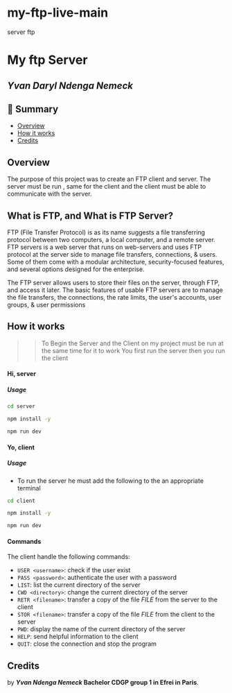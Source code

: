 # my-ftp-live-main
 server ftp
# My ftp Server
## _Yvan Daryl Ndenga Nemeck_

## 🐼 Summary

* [Overview](#overview)
* [How it works](#story)
* [Credits](#credits)

## Overview

The purpose of this project was to create an FTP client and server. The server must be run , same for the client and the client must be able to communicate with the server.

## What is FTP, and What is FTP Server?


FTP (File Transfer Protocol) is as its name suggests a file transferring protocol between two computers, a local computer, and a remote server. FTP servers is a web server that runs on web-servers and uses FTP protocol at the server side to manage file transfers, connections, & users. Some of them come with a modular architecture, security-focused features, and several options designed for the enterprise.

The FTP server allows users to store their files on the server, through FTP, and access it later. The basic features of usable FTP servers are to manage the file transfers, the connections, the rate limits, the user's accounts, user groups, & user permissions
## How it works
>> To Begin the Server and the Client on my project must be run at the same time for it to work
>> You first run the server then you run the client

#### Hi, server

##### Usage

```sh
cd server
```
```sh
npm install -y
```
```sh
npm run dev
```
#### Yo, client

##### Usage
* To run the server he must add the following to the an appropriate terminal

```sh
cd client
```
```sh
npm install -y
```
```sh
npm run dev
```


#### Commands

The client handle the following commands:

* `USER <username>`: check if the user exist
* `PASS <password>`: authenticate the user with a password
* `LIST`: list the current directory of the server
* `CWD <directory>`: change the current directory of the server
* `RETR <filename>`: transfer a copy of the file _FILE_ from the server to the client
* `STOR <filename>`: transfer a copy of the file _FILE_ from the client to the server
* `PWD`: display the name of the current directory of the server
* `HELP`: send helpful information to the client
* `QUIT`: close the connection and stop the program



## Credits

 by **_Yvan Ndenga Nemeck_ Bachelor CDGP group 1 in Efrei in Paris**.
